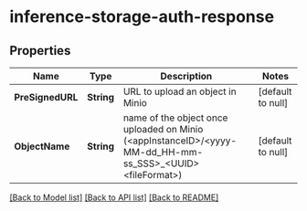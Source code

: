 # inference-storage-auth-response
## Properties

Name | Type | Description | Notes
------------ | ------------- | ------------- | -------------
**PreSignedURL** | **String** | URL to upload an object in Minio | [default to null]
**ObjectName** | **String** | name of the object once uploaded on Minio (&lt;appInstanceID&gt;/&lt;yyyy-MM-dd_HH-mm-ss_SSS&gt;_&lt;UUID&gt;&lt;fileFormat&gt;) | [default to null]

[[Back to Model list]](../README.md#documentation-for-models) [[Back to API list]](../README.md#documentation-for-api-endpoints) [[Back to README]](../README.md)

